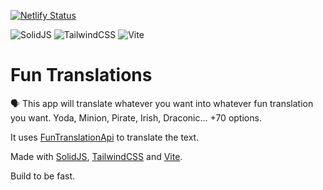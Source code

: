 [![Netlify Status](https://api.netlify.com/api/v1/badges/946fab2a-c28c-43b1-b631-ba06375f7fb9/deploy-status)](https://app.netlify.com/sites/translation-fun/deploys)

![SolidJS](https://img.shields.io/badge/SolidJS-2c4f7c?style=for-the-badge&logo=solid&logoColor=c8c9cb)
![TailwindCSS](https://img.shields.io/badge/TailwindCSS-38b2ac?style=for-the-badge&logo=tailwind-css&logoColor=white)
![Vite](https://img.shields.io/badge/Vite-646CFF?style=for-the-badge&logo=vite&logoColor=white)

# Fun Translations

<p>🗣 This app will translate whatever you want into whatever fun translation you want. Yoda, Minion, Pirate, Irish, Draconic... +70 options.</p>

It uses [FunTranslationApi](https://funtranslations.com/api/) to translate the text.

Made with [SolidJS](https://www.solidjs.com/), [TailwindCSS](https://tailwindcss.com/) and [Vite](https://vitejs.dev/).

Build to be fast.
